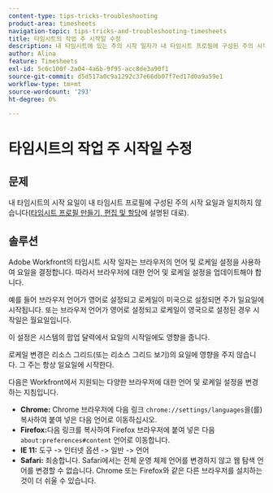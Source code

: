 ```yaml
---
content-type: tips-tricks-troubleshooting
product-area: timesheets
navigation-topic: tips-tricks-and-troubleshooting-timesheets
title: 타임시트의 작업 주 시작일 수정
description: 내 타임시트에 있는 주의 시작 일자가 내 타임시트 프로필에 구성된 주의 시작 일자와 일치하지 않습니다.
author: Alina
feature: Timesheets
exl-id: 5c6c100f-2a04-4a6b-9f95-acc8de3a90f1
source-git-commit: d5d517a0c9a1292c37e66db07f7ed17d0a9a59e1
workflow-type: tm+mt
source-wordcount: '293'
ht-degree: 0%

---
```


# 타임시트의 작업 주 시작일 수정

## 문제

내 타임시트의 시작 요일이 내 타임시트 프로필에 구성된 주의 시작 요일과 일치하지 않습니다([타임시트 프로필 만들기, 편집 및 할당](../../timesheets/create-and-manage-timesheets/create-timesheet-profiles.md)에 설명된 대로).

## 솔루션

Adobe Workfront의 타임시트 시작 일자는 브라우저의 언어 및 로케일 설정을 사용하여 요일을 결정합니다. 따라서 브라우저에 대한 언어 및 로케일 설정을 업데이트해야 합니다.

예를 들어 브라우저 언어가 영어로 설정되고 로케일이 미국으로 설정되면 주가 일요일에 시작됩니다. 또는 브라우저 언어가 영어로 설정되고 로케일이 영국으로 설정된 경우 시작일은 월요일입니다.

이 설정은 시스템의 팝업 달력에서 요일의 시작일에도 영향을 줍니다.

로케일 변경은 리소스 그리드(또는 리소스 그리드 보기)의 요일에 영향을 주지 않습니다. 그 주는 항상 일요일에 시작한다.

다음은 Workfront에서 지원되는 다양한 브라우저에 대한 언어 및 로케일 설정을 변경하는 지침입니다.

* **Chrome:** Chrome 브라우저에 다음 링크 `chrome://settings/languages`을(를) 복사하여 붙여 넣은 다음 언어로 이동하십시오.
* **Firefox:**&#x200B;다음 링크를 복사하여 Firefox 브라우저에 붙여 넣은 다음 `about:preferences#content` 언어로 이동합니다.
* **IE 11:** 도구 -> 인터넷 옵션 -> 일반 -> 언어
* **Safari:** 죄송합니다. Safari에서는 전체 운영 체제 언어를 변경하지 않고 웹 탐색 언어를 변경할 수 없습니다. Chrome 또는 Firefox와 같은 다른 브라우저를 설치하는 것이 더 쉬울 수 있습니다.


